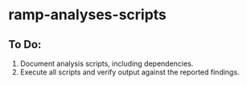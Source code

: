 # ramp-analyses-scripts


## To Do:

1. Document analysis scripts, including dependencies.
1. Execute all scripts and verify output against the reported findings.
